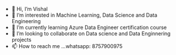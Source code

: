 - 👋 Hi, I’m Vishal
- 👀 I’m interested in Machine Learning, Data Science and Data Engineering
- 🌱 I’m currently learning Azure Data Engineer certification course 
- 💞️ I’m looking to collaborate on Data science and Data Enginnering projects
- 📫 How to reach me ...whatsapp: 8757900975


